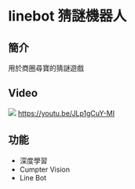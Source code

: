 # linebot 猜謎機器人
## 簡介
用於商圈尋寶的猜謎遊戲
## Video
![](https://i.imgur.com/QSzH6JY.png=100x100)
https://youtu.be/JLp1gCuY-MI
## 功能
* 深度學習
* Cumpter Vision
* Line Bot
